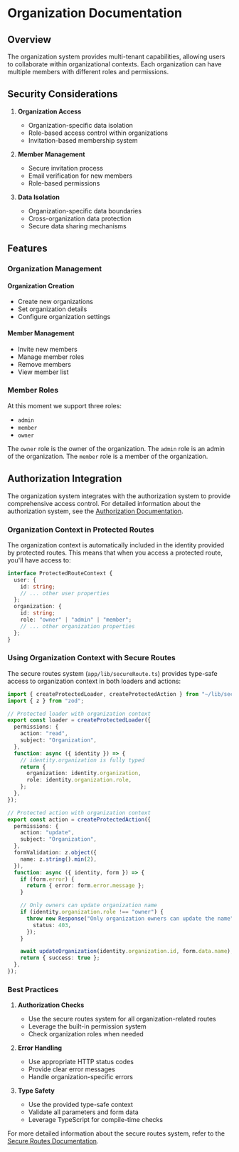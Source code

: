 # Organization Documentation

## Overview

The organization system provides multi-tenant capabilities, allowing users to collaborate within organizational contexts. Each organization can have multiple members with different roles and permissions.

## Security Considerations

1. **Organization Access**

   - Organization-specific data isolation
   - Role-based access control within organizations
   - Invitation-based membership system

2. **Member Management**

   - Secure invitation process
   - Email verification for new members
   - Role-based permissions

3. **Data Isolation**
   - Organization-specific data boundaries
   - Cross-organization data protection
   - Secure data sharing mechanisms

## Features

### Organization Management

#### Organization Creation

- Create new organizations
- Set organization details
- Configure organization settings

#### Member Management

- Invite new members
- Manage member roles
- Remove members
- View member list

### Member Roles

At this moment we support three roles:

- `admin`
- `member`
- `owner`

The `owner` role is the owner of the organization. The `admin` role is an admin of the organization. The `member` role is a member of the organization.

## Authorization Integration

The organization system integrates with the authorization system to provide comprehensive access control. For detailed information about the authorization system, see the [Authorization Documentation](./authorization.md).

### Organization Context in Protected Routes

The organization context is automatically included in the identity provided by protected routes. This means that when you access a protected route, you'll have access to:

```typescript
interface ProtectedRouteContext {
  user: {
    id: string;
    // ... other user properties
  };
  organization: {
    id: string;
    role: "owner" | "admin" | "member";
    // ... other organization properties
  };
}
```

### Using Organization Context with Secure Routes

The secure routes system (`app/lib/secureRoute.ts`) provides type-safe access to organization context in both loaders and actions:

```typescript
import { createProtectedLoader, createProtectedAction } from "~/lib/secureRoute";
import { z } from "zod";

// Protected loader with organization context
export const loader = createProtectedLoader({
  permissions: {
    action: "read",
    subject: "Organization",
  },
  function: async ({ identity }) => {
    // identity.organization is fully typed
    return {
      organization: identity.organization,
      role: identity.organization.role,
    };
  },
});

// Protected action with organization context
export const action = createProtectedAction({
  permissions: {
    action: "update",
    subject: "Organization",
  },
  formValidation: z.object({
    name: z.string().min(2),
  }),
  function: async ({ identity, form }) => {
    if (form.error) {
      return { error: form.error.message };
    }

    // Only owners can update organization name
    if (identity.organization.role !== "owner") {
      throw new Response("Only organization owners can update the name", {
        status: 403,
      });
    }

    await updateOrganization(identity.organization.id, form.data.name);
    return { success: true };
  },
});
```

### Best Practices

1. **Authorization Checks**

   - Use the secure routes system for all organization-related routes
   - Leverage the built-in permission system
   - Check organization roles when needed

2. **Error Handling**

   - Use appropriate HTTP status codes
   - Provide clear error messages
   - Handle organization-specific errors

3. **Type Safety**
   - Use the provided type-safe context
   - Validate all parameters and form data
   - Leverage TypeScript for compile-time checks

For more detailed information about the secure routes system, refer to the [Secure Routes Documentation](./secureroutes.md).

